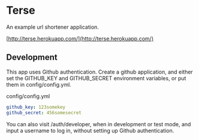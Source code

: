 # Terse

An example url shortener application.

[http://terse.herokuapp.com/](http://terse.herokuapp.com/)

## Development ##

This app uses Github authentication. Create a github application, and either set the GITHUB_KEY and GITHUB_SECRET
environment variables, or put them in config/config.yml.

config/config.yml

```yaml
github_key: 123somekey
github_secret: 456somesecret
```

You can also visit /auth/developer, when in development or test mode, and input a username to log in, without setting
up Github authentication.

